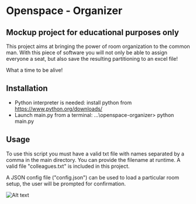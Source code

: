 # Openspace - Organizer

## Mockup project for educational purposes only
This project aims at bringing the power of room organization to the common man.
With this piece of software you will not only be able to assign everyone a seat, but also save the resulting partitioning to an excel file!

What a time to be alive!

## Installation
- Python interpreter is needed: install python from https://www.python.org/downloads/
- Launch main.py from a terminal: ...\openspace-organizer> python main.py

## Usage
To use this script you must have a valid txt file with names separated by a comma in the main directory.
You can provide the filename at runtime. A valid file "colleagues.txt" is included in this project.

A JSON config file ("config.json") can be used to load a particular room setup, the user will be prompted for confirmation.

![Alt text](https://thumbs.dreamstime.com/z/modern-office-open-space-desks-computers-chairs-comfortable-co-working-area-shared-workplace-full-stylish-furniture-139361003.jpg)